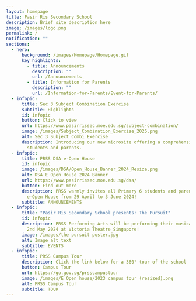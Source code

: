 ```yaml
---
layout: homepage
title: Pasir Ris Secondary School
description: Brief site description here
image: /images/logo.png
permalink: /
notification: ""
sections:
  - hero:
      background: /images/Homepage/Homepage.gif
      key_highlights:
        - title: Announcements
          description: ""
          url: /Announcements
        - title: Information for Parents
          description: ""
          url: /Information-for-Parents/Event-for-Parents/
  - infopic:
      title: Sec 3 Subject Combination Exercise
      subtitle: Highlights
      id: infopic
      button: Click to view
      url: https://www.pasirrissec.moe.edu.sg/subject-combination/
      image: /images/Subject_Combination_Exercise_2025.png
      alt: Sec 3 Subject Combi Exercise
      description: Introducing our new microsite offering a comprehensive resource for
        students and parents.
  - infopic:
      title: PRSS DSA e-Open House
      id: infopic
      image: /images/DSA/Open_House_Banner_2024_Resize.png
      alt: DSA E Open House 2024 Banner
      url: https://www.pasirrissec.moe.edu.sg/dsa/
      button: Find out more
      description: PRSS warmly invites all Primary 6 students and parents to our DSA
        e-Open House from 29 April to 3 June 2024!
      subtitle: ANNOUNCEMENTS
  - infopic:
      title: "Pasir Ris Secondary School presents: The Pursuit"
      id: infopic
      description: PRSS Performing Arts will be performing their musical showcase on
        2nd May 2024 at Victoria Theatre Singapore!
      image: /images/the pursuit poster.jpg
      alt: Image alt text
      subtitle: EVENTS
  - infopic:
      title: PRSS Campus Tour
      description: Click the link below for a 360° tour of the school
      button: Campus Tour
      url: https://go.gov.sg/prsscampustour
      image: /images/E Open house/2023 campus tour (resized).png
      alt: PRSS Campus Tour
      subtitle: TOUR
---
```

